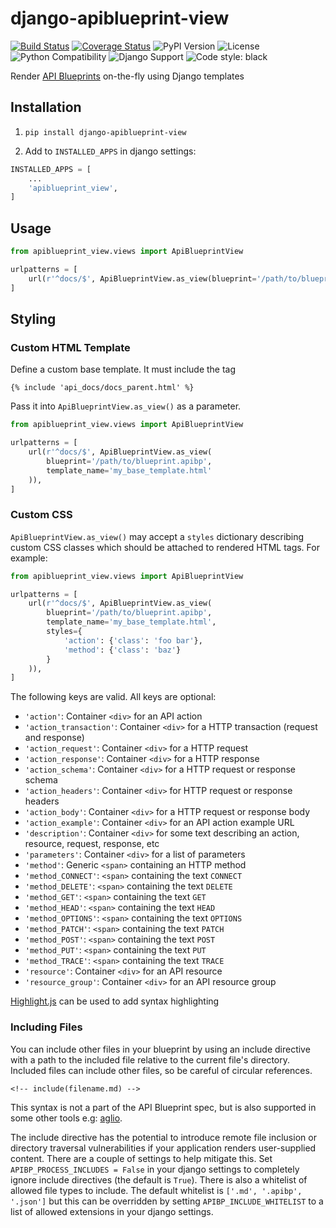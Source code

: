 # django-apiblueprint-view

[![Build Status](https://travis-ci.org/chris48s/django-apiblueprint-view.svg?branch=master)](https://travis-ci.org/chris48s/django-apiblueprint-view)
[![Coverage Status](https://coveralls.io/repos/github/chris48s/django-apiblueprint-view/badge.svg?branch=master)](https://coveralls.io/github/chris48s/django-apiblueprint-view?branch=master)
![PyPI Version](https://img.shields.io/pypi/v/django-apiblueprint-view.svg)
![License](https://img.shields.io/pypi/l/django-apiblueprint-view.svg)
![Python Compatibility](https://img.shields.io/badge/dynamic/json?query=info.requires_python&label=python&url=https%3A%2F%2Fpypi.org%2Fpypi%2Fdjango-apiblueprint-view%2Fjson)
![Django Support](https://img.shields.io/pypi/djversions/django-apiblueprint-view.svg)
![Code style: black](https://img.shields.io/badge/code%20style-black-000000.svg)

Render [API Blueprints](https://apiblueprint.org/) on-the-fly using Django templates

## Installation

1. `pip install django-apiblueprint-view`

2. Add to `INSTALLED_APPS` in django settings:

```python
INSTALLED_APPS = [
    ...
    'apiblueprint_view',
]
```

## Usage

```python
from apiblueprint_view.views import ApiBlueprintView

urlpatterns = [
    url(r'^docs/$', ApiBlueprintView.as_view(blueprint='/path/to/blueprint.apibp')),
]
```

## Styling

### Custom HTML Template

Define a custom base template. It must include the tag

```
{% include 'api_docs/docs_parent.html' %}
```

Pass it into `ApiBlueprintView.as_view()` as a parameter.

```python
from apiblueprint_view.views import ApiBlueprintView

urlpatterns = [
    url(r'^docs/$', ApiBlueprintView.as_view(
        blueprint='/path/to/blueprint.apibp',
        template_name='my_base_template.html'
    )),
]
```

### Custom CSS

`ApiBlueprintView.as_view()` may accept a `styles` dictionary describing custom CSS classes which should be attached to rendered HTML tags. For example:

```python
from apiblueprint_view.views import ApiBlueprintView

urlpatterns = [
    url(r'^docs/$', ApiBlueprintView.as_view(
        blueprint='/path/to/blueprint.apibp',
        template_name='my_base_template.html',
        styles={
            'action': {'class': 'foo bar'},
            'method': {'class': 'baz'}
        }
    )),
]
```

The following keys are valid. All keys are optional:

* `'action'`: Container `<div>` for an API action
* `'action_transaction'`: Container `<div>` for a HTTP transaction (request and response)
* `'action_request'`: Container `<div>` for a HTTP request
* `'action_response'`: Container `<div>` for a HTTP response
* `'action_schema'`: Container `<div>` for a HTTP request or response schema
* `'action_headers'`: Container `<div>` for HTTP request or response headers
* `'action_body'`: Container `<div>` for a HTTP request or response body
* `'action_example'`: Container `<div>` for an API action example URL
* `'description'`: Container `<div>` for some text describing an action, resource, request, response, etc
* `'parameters'`: Container `<div>` for a list of parameters
* `'method'`: Generic `<span>` containing an HTTP method
* `'method_CONNECT'`: `<span>` containing the text `CONNECT`
* `'method_DELETE'`: `<span>` containing the text `DELETE`
* `'method_GET'`: `<span>` containing the text `GET`
* `'method_HEAD'`: `<span>` containing the text `HEAD`
* `'method_OPTIONS'`: `<span>` containing the text `OPTIONS`
* `'method_PATCH'`: `<span>` containing the text `PATCH`
* `'method_POST'`: `<span>` containing the text `POST`
* `'method_PUT'`: `<span>` containing the text `PUT`
* `'method_TRACE'`: `<span>` containing the text `TRACE`
* `'resource'`: Container `<div>` for an API resource
* `'resource_group'`: Container `<div>` for an API resource group

[Highlight.js](https://highlightjs.org/) can be used to add syntax highlighting

### Including Files

You can include other files in your blueprint by using an include directive with a path to the included file relative to the current file's directory. Included files can include other files, so be careful of circular references.

```
<!-- include(filename.md) -->
```

This syntax is not a part of the API Blueprint spec, but is also supported in some other tools e.g: [aglio](https://github.com/danielgtaylor/aglio#including-files).

The include directive has the potential to introduce remote file inclusion or directory traversal vulnerabilities if your application renders user-supplied content. There are a couple of settings to help mitigate this. Set `APIBP_PROCESS_INCLUDES = False` in your django settings to completely ignore include directives (the default is `True`). There is also a whitelist of allowed file types to include. The default whitelist is `['.md', '.apibp', '.json']` but this can be overridden by setting `APIBP_INCLUDE_WHITELIST` to a list of allowed extensions in your django settings.
